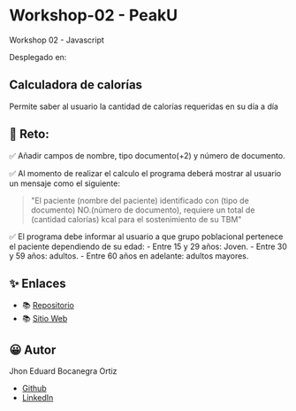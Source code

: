 # Workshop-02 - PeakU

Workshop 02 - Javascript 

Desplegado en:

## Calculadora de calorías
Permite saber al usuario la cantidad de calorías requeridas
en su día a día

## 💪 Reto:
✅ Añadir campos de nombre, tipo documento(+2) y número de documento.

✅ Al momento de realizar el calculo el programa deberá mostrar al usuario
un mensaje como el siguiente:

> "El paciente (nombre del paciente) identificado con (tipo de documento)
NO.(número de documento), requiere un total de (cantidad calorías) kcal
para el sostenimiento de su TBM"

✅ El programa debe informar al usuario a que grupo poblacional pertenece
el paciente dependiendo de su edad:
    - Entre 15 y 29 años: Joven.
    - Entre 30 y 59 años: adultos.
    - Entre 60 años en adelante: adultos mayores.

## ✨ Enlaces

* 📚 [Repositorio]()
* 📚 [Sitio Web]()

## 😀 Autor

Jhon Eduard Bocanegra Ortiz
* [Github](https://github.com/JhonEduard26)
* [LinkedIn](https://www.linkedin.com/in/jhon-eduard-bocanegra-ortiz/)

